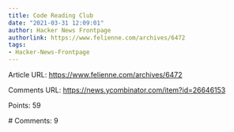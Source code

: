 ```yaml
---
title: Code Reading Club
date: "2021-03-31 12:09:01"
author: Hacker News Frontpage
authorlink: https://www.felienne.com/archives/6472
tags:
- Hacker-News-Frontpage
---
```


<p>Article URL: <a href="https://www.felienne.com/archives/6472">https://www.felienne.com/archives/6472</a></p>
<p>Comments URL: <a href="https://news.ycombinator.com/item?id=26646153">https://news.ycombinator.com/item?id=26646153</a></p>
<p>Points: 59</p>
<p># Comments: 9</p>
